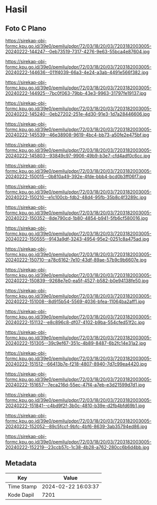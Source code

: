 # Hasil

## Foto C Plano

https://sirekap-obj-formc.kpu.go.id/39e0/pemilu/pdpr/72/03/18/20/03/7203182003005-20240222-144247--0eb73519-7317-4276-9e63-55bca4e87604.jpg

https://sirekap-obj-formc.kpu.go.id/39e0/pemilu/pdpr/72/03/18/20/03/7203182003005-20240222-144636--011f4039-66a3-4e24-a3ab-4491e566f382.jpg

https://sirekap-obj-formc.kpu.go.id/39e0/pemilu/pdpr/72/03/18/20/03/7203182003005-20240222-144925--7bc0f063-79bb-43e3-9963-31797fe19137.jpg

https://sirekap-obj-formc.kpu.go.id/39e0/pemilu/pdpr/72/03/18/20/03/7203182003005-20240222-145240--0eb27202-251e-4d30-91e3-1d7a28446606.jpg

https://sirekap-obj-formc.kpu.go.id/39e0/pemilu/pdpr/72/03/18/20/03/7203182003005-20240222-145539--46e38908-9619-4bc4-bb73-a50fe2e475bf.jpg

https://sirekap-obj-formc.kpu.go.id/39e0/pemilu/pdpr/72/03/18/20/03/7203182003005-20240222-145803--93849c97-9906-49b9-b3e7-cfd4adf0c6cc.jpg

https://sirekap-obj-formc.kpu.go.id/39e0/pemilu/pdpr/72/03/18/20/03/7203182003005-20240222-150015--0b810a49-392e-4fde-bbb4-bcd0b3ff06f7.jpg

https://sirekap-obj-formc.kpu.go.id/39e0/pemilu/pdpr/72/03/18/20/03/7203182003005-20240222-150210--e1c100cb-fdb2-48d4-95fb-35b8c4f3289c.jpg

https://sirekap-obj-formc.kpu.go.id/39e0/pemilu/pdpr/72/03/18/20/03/7203182003005-20240222-150352--8de790cd-1b80-4854-b941-5fb6cf580016.jpg

https://sirekap-obj-formc.kpu.go.id/39e0/pemilu/pdpr/72/03/18/20/03/7203182003005-20240222-150555--9143a9df-3243-4954-95e2-0251c8a475ad.jpg

https://sirekap-obj-formc.kpu.go.id/39e0/pemilu/pdpr/72/03/18/20/03/7203182003005-20240222-150710--a78c6162-7e10-43df-89ae-57b9c9b6607e.jpg

https://sirekap-obj-formc.kpu.go.id/39e0/pemilu/pdpr/72/03/18/20/03/7203182003005-20240222-150839--9268e7e0-ea5f-4527-b582-b0e94138fe50.jpg

https://sirekap-obj-formc.kpu.go.id/39e0/pemilu/pdpr/72/03/18/20/03/7203182003005-20240222-151008--8d915b54-5569-4036-bfea-11064ba2aff1.jpg

https://sirekap-obj-formc.kpu.go.id/39e0/pemilu/pdpr/72/03/18/20/03/7203182003005-20240222-151132--e8c896c8-df07-4102-b9ba-554cfed51f2c.jpg

https://sirekap-obj-formc.kpu.go.id/39e0/pemilu/pdpr/72/03/18/20/03/7203182003005-20240222-151305--39c9ef67-351c-4b89-8487-6b2fc14e31a2.jpg

https://sirekap-obj-formc.kpu.go.id/39e0/pemilu/pdpr/72/03/18/20/03/7203182003005-20240222-151512--66413b7e-f218-4807-8940-7d7c99ea4420.jpg

https://sirekap-obj-formc.kpu.go.id/39e0/pemilu/pdpr/72/03/18/20/03/7203182003005-20240222-151657--7eca216d-55ec-47f4-a7eb-e3d21599d7d1.jpg

https://sirekap-obj-formc.kpu.go.id/39e0/pemilu/pdpr/72/03/18/20/03/7203182003005-20240222-151841--c4bd9f2f-3b0c-4810-b39e-d2fb4bfd69b1.jpg

https://sirekap-obj-formc.kpu.go.id/39e0/pemilu/pdpr/72/03/18/20/03/7203182003005-20240222-152052--89c5fccf-9bfc-4bf6-8639-3ab35794ed86.jpg

https://sirekap-obj-formc.kpu.go.id/39e0/pemilu/pdpr/72/03/18/20/03/7203182003005-20240222-152219--23ccb57c-1c38-4b28-a762-280cc6b6d4bb.jpg


## Metadata

| Key        | Value               |
| ---------- | ------------------- |
| Time Stamp | 2024-02-22 16:03:37 |
| Kode Dapil | 7201                |



